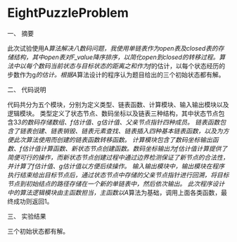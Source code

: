 # EightPuzzleProblem

一、	摘要

此次试验使用A*算法解决八数码问题，我使用单链表作为open表及closed表的存储结构，其中open表对F_value降序排序，以简化open到closed的转移过程。算法中以每个数码当前状态与目标状态的距离之和作为f*的估计，以每个状态经历的步数作为g*的估计。根据A*算法设计的程序认为题目给出的三个初始状态都有解。

二、	代码说明

代码共分为五个模块，分别为定义类型、链表函数、计算模块、输入输出模块以及逻辑模块。
类型定义了状态节点、数码坐标以及链表三种结构，其中状态节点包含3*3的数码存储数组、f估计值、g估计值、父亲节点指针四种成员。
链表函数包含了链表创建、链表销毁、链表元素查找、链表插入四种基本链表函数，以及为方便此次算法使用而创建的链表函数转移函数。
计算模块包含了数码坐标输出函数、f估计值计算函数、新状态节点创建函数。数码坐标输出为f估计值计算提供了简便可行的操作，而新状态节点创建过程中通过边界检测保证了新节点的合法性，并计算了f估计值、g估计值以方便后续操作。
输入输出模块中，输出模块在程序执行结束给出目标节点后，通过状态节点中存储的父亲节点指针进行回溯，将目标节点到初始结点的路径存储在一个新的单链表中，然后依次输出。
此次程序设计中的算法逻辑模块由主函数担当，主函数以A*算法为基础，调用上面各类函数，最终成功则返回1。

三、	实验结果

三个初始状态都有解。
